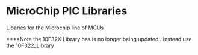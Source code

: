 # MicroChip PIC Libraries 
Libaries for the Microchip line of MCUs

****Note the 10F32X Library has is no longer being updated.. 
Instead use the 10F322_Library 

